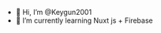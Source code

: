 - 👋 Hi, I’m @Keygun2001
- 🌱 I’m currently learning Nuxt js + Firebase

<!---
Keygun2001/Keygun2001 is a ✨ special ✨ repository because its `README.md` (this file) appears on your GitHub profile.
You can click the Preview link to take a look at your changes.
--->
